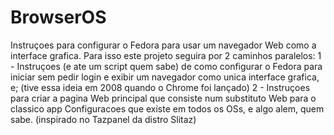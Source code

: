 # BrowserOS
Instruçoes para configurar o Fedora para usar um navegador Web como a interface grafica. Para isso este projeto seguira por 2 caminhos paralelos:
1 - Instruçoes (e ate um script quem sabe) de como configurar o Fedora para iniciar sem pedir login e exibir um navegador como unica interface grafica, e; (tive essa ideia em 2008 quando o Chrome foi lançado)
2 - Instruçoes para criar a pagina Web principal que consiste num substituto Web para o classico app Configuracoes que existe em todos os OSs, e algo alem, quem sabe. (inspirado no Tazpanel da distro Slitaz)
